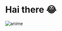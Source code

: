 # Hai there 😂
![anime](https://github.com/user-attachments/assets/4f7709cc-cb29-4408-ac00-3663bd2494bf)
